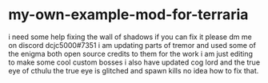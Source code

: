 # my-own-example-mod-for-terraria
i need some help fixing the wall of shadows if you can fix it please dm me on discord dcjc5000#7351
i am updating parts of tremor and used some of the enigma both open source credits to them for the work i am just editing to make some cool custom bosses i also have updated cog lord and the true eye of cthulu the true eye is glitched and spawn kills no idea how to fix that.
